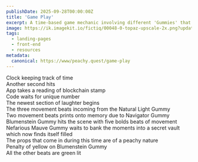 ```yaml
---
publishDate: 2025-09-28T00:00:00Z
title: 'Game Play'
excerpt: A time-based game mechanic involving different 'Gummies' that generate movement 'beats' recorded on a blockchain, with special props and penalties.
image: https://ik.imagekit.io/fictiq/00048-0-topaz-upscale-2x.png?updatedAt=1759117967085
tags:
  - landing-pages
  - front-end
  - resources
metadata:
  canonical: https://www/peachy.quest/game-play
---
```


Clock keeping track of time <br>
Another second hits <br> 
App takes a reading of blockchain stamp  <br>
Code waits for unique number <br>
The newest section of laughter begins  <br>
The three movement beats incoming from the Natural Light Gummy <br>
Two movement beats prints onto memory due to Navigator Gummy  <br>
Blumenstein Gummy hits the scene with five bolds beats of movement  <br>
Nefarious Mauve Gummy waits to bank the moments into a secret vault which now finds itself filled <br>
The props that come in during this time are of a peachy nature <br>
Penalty of yellow on Blumenstein Gummy  <br>
All the other beats are green lit <br>

